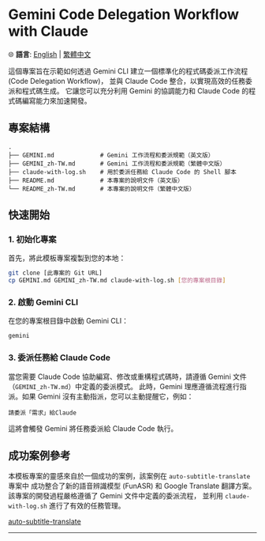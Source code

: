 # Gemini Code Delegation Workflow with Claude

🌐 **語言**: [English](README.md) | [繁體中文](README_zh-TW.md)

這個專案旨在示範如何透過 Gemini CLI 建立一個標準化的程式碼委派工作流程 (Code Delegation Workflow)，
並與 Claude Code 整合，以實現高效的任務委派和程式碼生成。
它讓您可以充分利用 Gemini 的協調能力和 Claude Code 的程式碼編寫能力來加速開發。

## 專案結構

```text
.
├── GEMINI.md             # Gemini 工作流程和委派規範（英文版）
├── GEMINI_zh-TW.md       # Gemini 工作流程和委派規範（繁體中文版）
├── claude-with-log.sh    # 用於委派任務給 Claude Code 的 Shell 腳本
├── README.md             # 本專案的說明文件（英文版）
└── README_zh-TW.md       # 本專案的說明文件（繁體中文版）
```

## 快速開始

### 1. 初始化專案

首先，將此模板專案複製到您的本地：

```bash
git clone [此專案的 Git URL]
cp GEMINI.md GEMINI_zh-TW.md claude-with-log.sh [您的專案根目錄]
```

### 2. 啟動 Gemini CLI

在您的專案根目錄中啟動 Gemini CLI：

```bash
gemini
```

### 3. 委派任務給 Claude Code

當您需要 Claude Code 協助編寫、修改或重構程式碼時，請遵循 Gemini 文件（`GEMINI_zh-TW.md`）中定義的委派模式。
此時，Gemini 理應遵循流程進行指派。如果 Gemini 沒有主動指派，您可以主動提醒它，例如：

```text
請委派「需求」給Claude
```

這將會觸發 Gemini 將任務委派給 Claude Code 執行。

## 成功案例參考

本模板專案的靈感來自於一個成功的案例，該案例在 `auto-subtitle-translate` 專案中
成功整合了新的語音辨識模型 (FunASR) 和 Google Translate 翻譯方案。
該專案的開發過程嚴格遵循了 Gemini 文件中定義的委派流程，
並利用 `claude-with-log.sh` 進行了有效的任務管理。

[auto-subtitle-translate](https://github.com/e2720pjk/auto-subtitle-translate.git)

---
